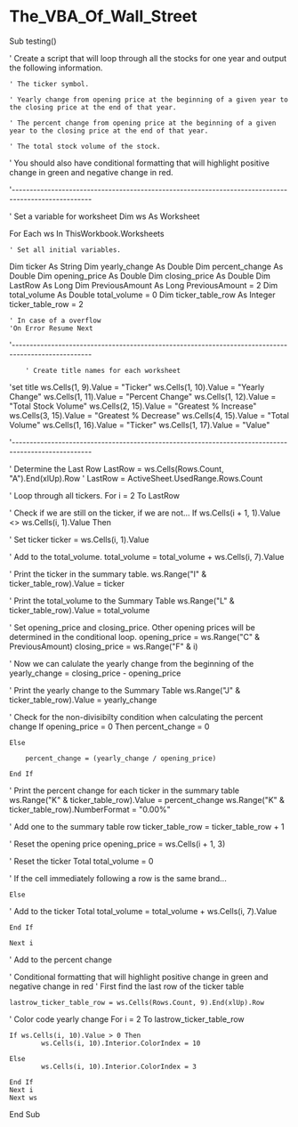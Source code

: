 # The_VBA_Of_Wall_Street

Sub testing()

' Create a script that will loop through all the stocks for one year and output the following information.

    ' The ticker symbol.
    
    ' Yearly change from opening price at the beginning of a given year to the closing price at the end of that year.
    
    ' The percent change from opening price at the beginning of a given year to the closing price at the end of that year.
    
    ' The total stock volume of the stock.
    
' You should also have conditional formatting that will highlight positive change in green and negative change in red.

'----------------------------------------------------------------------------------------------------

 ' Set a variable for worksheet
 Dim ws As Worksheet
 
 For Each ws In ThisWorkbook.Worksheets
 
    ' Set all initial variables.
Dim ticker As String
Dim yearly_change As Double
Dim percent_change As Double
Dim opening_price As Double
Dim closing_price As Double
Dim LastRow As Long
Dim PreviousAmount As Long
    PreviousAmount = 2
Dim total_volume As Double
    total_volume = 0
Dim ticker_table_row As Integer
    ticker_table_row = 2

    ' In case of a overflow
    'On Error Resume Next

'----------------------------------------------------------------------------------------------------
        
        ' Create title names for each worksheet
        
  'set title
    ws.Cells(1, 9).Value = "Ticker"
    ws.Cells(1, 10).Value = "Yearly Change"
    ws.Cells(1, 11).Value = "Percent Change"
    ws.Cells(1, 12).Value = "Total Stock Volume"
    ws.Cells(2, 15).Value = "Greatest % Increase"
    ws.Cells(3, 15).Value = "Greatest % Decrease"
    ws.Cells(4, 15).Value = "Total Volume"
    ws.Cells(1, 16).Value = "Ticker"
    ws.Cells(1, 17).Value = "Value"

'----------------------------------------------------------------------------------------------------

' Determine the Last Row
     LastRow = ws.Cells(Rows.Count, "A").End(xlUp).Row
    ' LastRow = ActiveSheet.UsedRange.Rows.Count
    
' Loop through all tickers.
    For i = 2 To LastRow
    
' Check if we are still on the ticker, if we are not...
    If ws.Cells(i + 1, 1).Value <> ws.Cells(i, 1).Value Then

' Set ticker
    ticker = ws.Cells(i, 1).Value
      
' Add to the total_volume.
    total_volume = total_volume + ws.Cells(i, 7).Value
      
' Print the ticker in the summary table.
    ws.Range("I" & ticker_table_row).Value = ticker
    
' Print the total_volume to the Summary Table
    ws.Range("L" & ticker_table_row).Value = total_volume
      
' Set opening_price and closing_price. Other opening prices will be determined in the conditional loop.
    opening_price = ws.Range("C" & PreviousAmount)
    closing_price = ws.Range("F" & i)
      
' Now we can calulate the yearly change from the beginning of the
    yearly_change = closing_price - opening_price
    
' Print the yearly change to the Summary Table
    ws.Range("J" & ticker_table_row).Value = yearly_change
      
' Check for the non-divisibilty condition when calculating the percent change
    If opening_price = 0 Then
        percent_change = 0
                
    Else

        percent_change = (yearly_change / opening_price)
                
    End If

' Print the percent change for each ticker in the summary table
    ws.Range("K" & ticker_table_row).Value = percent_change
    ws.Range("K" & ticker_table_row).NumberFormat = "0.00%"
      
' Add one to the summary table row
    ticker_table_row = ticker_table_row + 1
      
' Reset the opening price
    opening_price = ws.Cells(i + 1, 3)
      
' Reset the ticker Total
    total_volume = 0
    
' If the cell immediately following a row is the same brand...
    
    Else
    
' Add to the ticker Total
    total_volume = total_volume + ws.Cells(i, 7).Value
      
    End If
        
    Next i
     
' Add to the percent change
      
' Conditional formatting that will highlight positive change in green and negative change in red
' First find the last row of the ticker table

    lastrow_ticker_table_row = ws.Cells(Rows.Count, 9).End(xlUp).Row
    
' Color code yearly change
    For i = 2 To lastrow_ticker_table_row
            
    If ws.Cells(i, 10).Value > 0 Then
            ws.Cells(i, 10).Interior.ColorIndex = 10
            
    Else
            ws.Cells(i, 10).Interior.ColorIndex = 3
            
    End If
    Next i
    Next ws
        
End Sub
